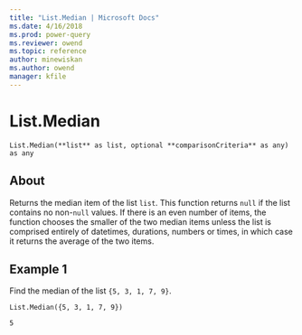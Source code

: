```yaml
---
title: "List.Median | Microsoft Docs"
ms.date: 4/16/2018
ms.prod: power-query
ms.reviewer: owend
ms.topic: reference
author: minewiskan
ms.author: owend
manager: kfile
---
```

# List.Median
`List.Median(**list** as list, optional **comparisonCriteria** as any) as any`

## About
Returns the median item of the list `list`. This function returns `null` if the list contains no non-`null` values. If there is an even number of items, the function chooses the smaller of the two median items unless the list is comprised entirely of datetimes, durations, numbers or times, in which case it returns the average of the two items.

## Example 1
Find the median of the list `{5, 3, 1, 7, 9}`.

`List.Median({5, 3, 1, 7, 9})`

`5`  
